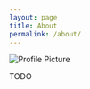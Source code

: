 ```yaml
---
layout: page
title: About
permalink: /about/
---
```


<img src="{{ site.baseurl }}/assets/index.png" title="Profile Picture" class="profile">

TODO
